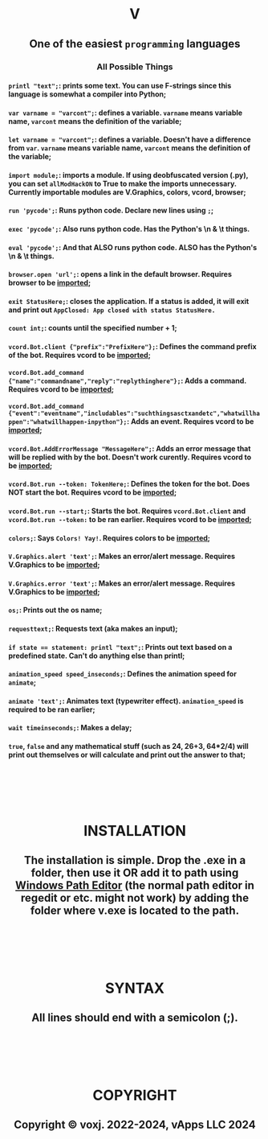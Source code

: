 <h1 align='center'>V</h1>
<h2 align='center'>One of the easiest <code>programming</code> languages</h2>
<h3 align='center'>All Possible Things</h3>
<h4><code>printl "text";</code>: prints some text. You can use F-strings since this language is somewhat a compiler into Python;</h4>
<h4><code>var varname = "varcont";</code>: defines a variable. <code>varname</code> means variable name, <code>varcont</code> means the definition of the variable;</h4>
<h4><code>let varname = "varcont";</code>: defines a variable. Doesn't have a difference from <code>var</code>. <code>varname</code> means variable name, <code>varcont</code> means the definition of the variable;</h4>
<h4><code>import module;</code>: imports a module. If using deobfuscated version (.py), you can set <code>allModHackON</code> to True to make the imports unnecessary. Currently importable modules are V.Graphics, colors,  vcord, browser;</h4>
<h4><code>run 'pycode';</code>: Runs python code. Declare new lines using <code>;</code>;</h4>
<h4><code>exec 'pycode';</code>: Also runs python code. Has the Python's \n & \t things.</h4>
<h4><code>eval 'pycode';</code>: And that ALSO runs python code. ALSO has the Python's \n & \t things.</h4>
<h4><code>browser.open 'url';</code>: opens a link in the default browser. Requires browser to be <a href="urlthing">imported</a>;</h4>
<h4><code>exit StatusHere;</code>: closes the application. If a status is added, it will exit and print out <code>AppClosed: App closed with status StatusHere.</code></h4>
<h4><code>count int;</code>: counts until the specified number + 1;</h4>
<h4><code>vcord.Bot.client {"prefix":"PrefixHere"};</code>: Defines the command prefix of the bot. Requires vcord to be <a href="urlthing">imported</a>;</h4>
<h4><code>vcord.Bot.add_command {"name":"commandname","reply":"replythinghere"};</code>: Adds a command. Requires vcord to be <a href="urlthing">imported</a>;</h4>
<h4><code>vcord.Bot.add_command {"event":"eventname","includables":"suchthingsasctxandetc","whatwillhappen":"whatwillhappen-inpython"};</code>: Adds an event. Requires vcord to be <a href="urlthing">imported</a>;</h4>
<h4><code>vcord.Bot.AddErrorMessage "MessageHere";</code>: Adds an error message that will be replied with by the bot. Doesn't work curently. Requires vcord to be <a href="urlthing">imported</a>;</h4>
<h4><code>vcord.Bot.run --token: TokenHere;</code>: Defines the token for the bot. Does NOT start the bot. Requires vcord to be <a href="urlthing">imported</a>;</h4>
<h4><code>vcord.Bot.run --start;</code>: Starts the bot. Requires <code>vcord.Bot.client</code> and <code>vcord.Bot.run --token:</code> to be ran earlier. Requires vcord to be <a href="urlthing">imported</a>;</h4>
<h4><code>colors;</code>: Says <code>Colors! Yay!</code>. Requires colors to be <a href="urlthing">imported</a>;</h4>
<h4><code>V.Graphics.alert 'text';</code>: Makes an error/alert message. Requires V.Graphics to be <a href="urlthing">imported</a>;</h4>
<h4><code>V.Graphics.error 'text';</code>: Makes an error/alert message. Requires V.Graphics to be <a href="urlthing">imported</a>;</h4>
<h4><code>os;</code>: Prints out the os name;</h4>
<h4><code>requesttext;</code>: Requests text (aka makes an input);</h4>
<h4><code>if state == statement: printl "text";</code>: Prints out text based on a predefined state. Can't do anything else than printl;</h4>
<h4><code>animation_speed speed_inseconds;</code>: Defines the animation speed for <code>animate</code>;</h4>
<h4><code>animate 'text';</code>: Animates text (typewriter effect). <code>animation_speed</code> is required to be ran earlier;</h4>
<h4><code>wait timeinseconds;</code>: Makes a delay;</h4>
<h4><code>true</code>, <code>false</code> and any mathematical stuff (such as 24, 26+3, 64*2/4) will print out themselves or will calculate and print out the answer to that;</h4>
<br><br><br><br>
<h1 align='center'>INSTALLATION</h1>
<h2 align='center'>The installation is simple. Drop the .exe in a folder, then use it OR add it to path using <a href='https://rix0rrr.github.io/WindowsPathEditor/'>Windows Path Editor</a> (the normal path editor in regedit or etc. might not work) by adding the folder where v.exe is located to the path.</h2>
<br><br><br><br>
<h1 align='center'>SYNTAX</h1>
<h2 align='center'>All lines should end with a semicolon (;).</h2>
<br><br><br><br>
<h1 align='center'>COPYRIGHT</h1>
<h2 align='center'>Copyright © voxj. 2022-2024, vApps LLC 2024</h2>
